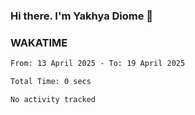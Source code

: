 ### Hi there. I'm Yakhya Diome 👋

### WAKATIME
<!--START_SECTION:waka-->

```txt
From: 13 April 2025 - To: 19 April 2025

Total Time: 0 secs

No activity tracked
```

<!--END_SECTION:waka-->
